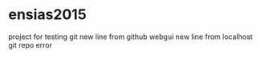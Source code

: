# ensias2015
project for testing git
new line from github webgui
new line from localhost git repo
error
